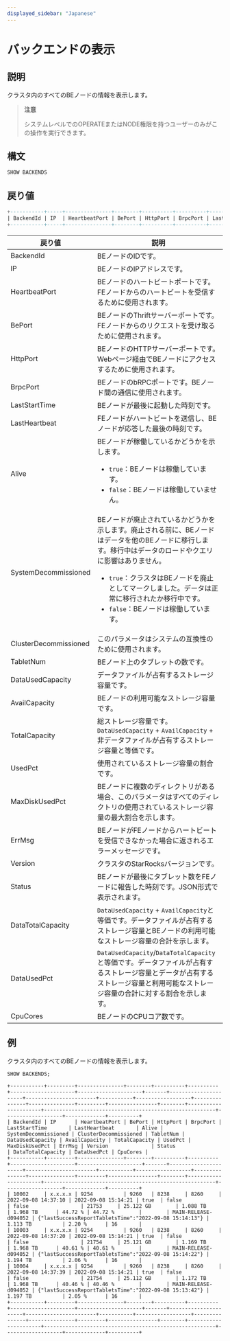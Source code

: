 ```yaml
---
displayed_sidebar: "Japanese"
---
```


# バックエンドの表示

## 説明

クラスタ内のすべてのBEノードの情報を表示します。

> **注意**
>
> システムレベルでのOPERATEまたはNODE権限を持つユーザーのみがこの操作を実行できます。

## 構文

```SQL
SHOW BACKENDS
```

## 戻り値

```SQL
+-----------+-----+---------------+--------+----------+----------+---------------+---------------+-------+----------------------+-----------------------+-----------+------------------+---------------+---------------+---------+----------------+--------+----------+--------+-------------------+-------------+----------+
| BackendId | IP  | HeartbeatPort | BePort | HttpPort | BrpcPort | LastStartTime | LastHeartbeat | Alive | SystemDecommissioned | ClusterDecommissioned | TabletNum | DataUsedCapacity | AvailCapacity | TotalCapacity | UsedPct | MaxDiskUsedPct | ErrMsg | Version  | Status | DataTotalCapacity | DataUsedPct | CpuCores |
+-----------+-----+---------------+--------+----------+----------+---------------+---------------+-------+----------------------+-----------------------+-----------+------------------+---------------+---------------+---------+----------------+--------+----------+--------+-------------------+-------------+----------+
```

| **戻り値**             | **説明**                                                     |
| --------------------- | ------------------------------------------------------------ |
| BackendId             | BEノードのIDです。                                            |
| IP                    | BEノードのIPアドレスです。                                    |
| HeartbeatPort         | BEノードのハートビートポートです。FEノードからのハートビートを受信するために使用されます。 |
| BePort                | BEノードのThriftサーバーポートです。FEノードからのリクエストを受け取るために使用されます。 |
| HttpPort              | BEノードのHTTPサーバーポートです。Webページ経由でBEノードにアクセスするために使用されます。 |
| BrpcPort              | BEノードのbRPCポートです。BEノード間の通信に使用されます。      |
| LastStartTime         | BEノードが最後に起動した時刻です。                            |
| LastHeartbeat         | FEノードがハートビートを送信し、BEノードが応答した最後の時刻です。 |
| Alive                 | BEノードが稼働しているかどうかを示します。<ul><li>`true`：BEノードは稼働しています。</li><li>`false`：BEノードは稼働していません。</li></ul> |
| SystemDecommissioned  | BEノードが廃止されているかどうかを示します。廃止される前に、BEノードはデータを他のBEノードに移行します。移行中はデータのロードやクエリに影響はありません。<ul><li>`true`：クラスタはBEノードを廃止としてマークしました。データは正常に移行されたか移行中です。</li><li>`false`：BEノードは稼働しています。</li></ul> |
| ClusterDecommissioned | このパラメータはシステムの互換性のために使用されます。            |
| TabletNum             | BEノード上のタブレットの数です。                               |
| DataUsedCapacity      | データファイルが占有するストレージ容量です。                    |
| AvailCapacity         | BEノードの利用可能なストレージ容量です。                        |
| TotalCapacity         | 総ストレージ容量です。`DataUsedCapacity` + `AvailCapacity` + 非データファイルが占有するストレージ容量と等価です。 |
| UsedPct               | 使用されているストレージ容量の割合です。                       |
| MaxDiskUsedPct        | BEノードに複数のディレクトリがある場合、このパラメータはすべてのディレクトリの使用されているストレージ容量の最大割合を示します。 |
| ErrMsg                | BEノードがFEノードからハートビートを受信できなかった場合に返されるエラーメッセージです。 |
| Version               | クラスタのStarRocksバージョンです。                            |
| Status                | BEノードが最後にタブレット数をFEノードに報告した時刻です。JSON形式で表示されます。 |
| DataTotalCapacity     | `DataUsedCapacity` + `AvailCapacity`と等価です。データファイルが占有するストレージ容量とBEノードの利用可能なストレージ容量の合計を示します。 |
| DataUsedPct           | `DataUsedCapacity`/`DataTotalCapacity`と等価です。データファイルが占有するストレージ容量とデータが占有するストレージ容量と利用可能なストレージ容量の合計に対する割合を示します。 |
| CpuCores              | BEノードのCPUコア数です。                                      |

## 例

クラスタ内のすべてのBEノードの情報を表示します。

```Plain
SHOW BACKENDS;

+-----------+---------+---------------+--------+----------+----------+---------------------+---------------------+-------+----------------------+-----------------------+-----------+------------------+---------------+---------------+---------+----------------+--------+----------------------+--------------------------------------------------------+-------------------+-------------+----------+
| BackendId | IP      | HeartbeatPort | BePort | HttpPort | BrpcPort | LastStartTime       | LastHeartbeat       | Alive | SystemDecommissioned | ClusterDecommissioned | TabletNum | DataUsedCapacity | AvailCapacity | TotalCapacity | UsedPct | MaxDiskUsedPct | ErrMsg | Version              | Status                                                 | DataTotalCapacity | DataUsedPct | CpuCores |
+-----------+---------+---------------+--------+----------+----------+---------------------+---------------------+-------+----------------------+-----------------------+-----------+------------------+---------------+---------------+---------+----------------+--------+----------------------+--------------------------------------------------------+-------------------+-------------+----------+
| 10002     | x.x.x.x | 9254          | 9260   | 8238     | 8260     | 2022-09-08 14:37:10 | 2022-09-08 15:14:21 | true  | false                | false                 | 21753     | 25.122 GB        | 1.088 TB      | 1.968 TB      | 44.72 % | 44.72 %        |        | MAIN-RELEASE-d094052 | {"lastSuccessReportTabletsTime":"2022-09-08 15:14:13"} | 1.113 TB          | 2.20 %      | 16       |
| 10003     | x.x.x.x | 9254          | 9260   | 8238     | 8260     | 2022-09-08 14:37:20 | 2022-09-08 15:14:21 | true  | false                | false                 | 21754     | 25.121 GB        | 1.169 TB      | 1.968 TB      | 40.61 % | 40.61 %        |        | MAIN-RELEASE-d094052 | {"lastSuccessReportTabletsTime":"2022-09-08 15:14:22"} | 1.194 TB          | 2.06 %      | 16       |
| 10004     | x.x.x.x | 9254          | 9260   | 8238     | 8260     | 2022-09-08 14:37:39 | 2022-09-08 15:14:21 | true  | false                | false                 | 21754     | 25.112 GB        | 1.172 TB      | 1.968 TB      | 40.46 % | 40.46 %        |        | MAIN-RELEASE-d094052 | {"lastSuccessReportTabletsTime":"2022-09-08 15:13:42"} | 1.197 TB          | 2.05 %      | 16       |
+-----------+---------+---------------+--------+----------+----------+---------------------+---------------------+-------+----------------------+-----------------------+-----------+------------------+---------------+---------------+---------+----------------+--------+----------------------+--------------------------------------------------------+-------------------+-------------+----------+
```
